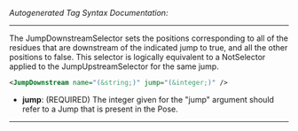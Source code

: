 _Autogenerated Tag Syntax Documentation:_

---
The JumpDownstreamSelector sets the positions corresponding to all of the residues that are downstream of the indicated jump to true, and all the other positions to false. This selector is logically equivalent to a NotSelector applied to the JumpUpstreamSelector for the same jump.

```xml
<JumpDownstream name="(&string;)" jump="(&integer;)" />
```

-   **jump**: (REQUIRED) The integer given for the "jump" argument should refer to a Jump that is present in the Pose.

---
